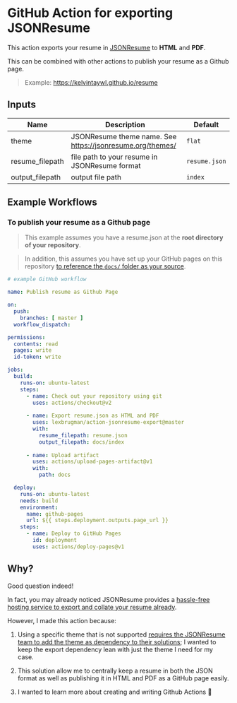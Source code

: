 # GitHub Action for exporting JSONResume

This action exports your resume in [JSONResume](https://jsonresume.org/) to **HTML** and **PDF**.

This can be combined with other actions to publish your resume as a Github page.

> Example: https://kelvintaywl.github.io/resume

## Inputs

| Name | Description | Default |
| --- | --- | --- |
| theme | JSONResume theme name. See https://jsonresume.org/themes/ | `flat` |
| resume_filepath | file path to your resume in JSONResume format | `resume.json` |
| output_filepath | output file path | `index` |

## Example Workflows

### To publish your resume as a Github page

> This example assumes you have a resume.json at the **root directory of your repository**. 

> In addition, this assumes you have set up your GitHub pages on this repository [to reference the `docs/` folder as your source](https://docs.github.com/en/free-pro-team@latest/github/working-with-github-pages/configuring-a-publishing-source-for-your-github-pages-site#choosing-a-publishing-source).

```yaml
# example GitHub workflow

name: Publish resume as Github Page

on:
  push:
    branches: [ master ]
  workflow_dispatch:

permissions:
  contents: read
  pages: write
  id-token: write

jobs:
  build:
    runs-on: ubuntu-latest
    steps:
      - name: Check out your repository using git
        uses: actions/checkout@v2
        
      - name: Export resume.json as HTML and PDF 
        uses: lexbrugman/action-jsonresume-export@master
        with:
          resume_filepath: resume.json
          output_filepath: docs/index
          
      - name: Upload artifact
        uses: actions/upload-pages-artifact@v1
        with:
          path: docs

  deploy:
    runs-on: ubuntu-latest
    needs: build
    environment:
      name: github-pages
      url: ${{ steps.deployment.outputs.page_url }}
    steps:
      - name: Deploy to GitHub Pages
        id: deployment
        uses: actions/deploy-pages@v1
```

## Why?

Good question indeed!

In fact, you may already noticed JSONResume provides a [hassle-free hosting service to export and collate your resume already](https://jsonresume.org/getting-started/).

However, I made this action because:

1. Using a specific theme that is not supported [requires the JSONResume team to add the theme as dependency to their solutions](https://github.com/jsonresume/registry-functions/issues/7); I wanted to keep the export dependency lean with just the theme I need for my case.

2. This solution allow me to centrally keep a resume in both the JSON format as well as publishing it in HTML and PDF as a GitHub page easily.

3. I wanted to learn more about creating and writing Github Actions :robot:
